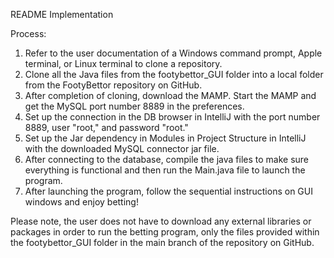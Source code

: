 README Implementation

Process:

1. Refer to the user documentation of a Windows command prompt, Apple terminal, or Linux terminal to clone a repository.
2. Clone all the Java files from the footybettor_GUI folder into a local folder from the FootyBettor repository on GitHub.
3. After completion of cloning, download the MAMP. Start the MAMP and get the MySQL port number 8889 in the preferences.
4. Set up the connection in the DB browser in IntelliJ with the port number 8889, user "root," and password "root."
5. Set up the Jar dependency in Modules in Project Structure in IntelliJ with the downloaded MySQL connector jar file.
6. After connecting to the database, compile the java files to make sure everything is functional and then run the Main.java file to launch the program.
7. After launching the program, follow the sequential instructions on GUI windows and enjoy betting!

Please note, the user does not have to download any external libraries or packages in order to run the betting program, only the files provided within the footybettor_GUI folder in the main branch of the repository on GitHub.
